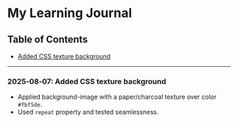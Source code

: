 # My Learning Journal

## Table of Contents
- [Added CSS texture background](#2025‑08‑07-added-css-texture-background)


---

### 2025‑08‑07: Added CSS texture background
- Applied background-image with a paper/charcoal texture over color `#fbf5de`.
- Used `repeat` property and tested seamlessness.
